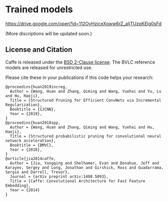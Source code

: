 # Trained models
https://drive.google.com/open?id=112OyHziceXoww6rZ_aIjTUzpKElg0sFd

(More discriptions will be updated soon.)


## License and Citation

Caffe is released under the [BSD 2-Clause license](https://github.com/BVLC/caffe/blob/master/LICENSE).
The BVLC reference models are released for unrestricted use.

Please cite these in your publications if this code helps your research:

    @proceedins{huan2019increg,
      Author = {Wang, Huan and Zhang, Qiming and Wang, Yuehai and Yu, Lu and Hu, Haoji},
      Title = {Structured Pruning for Efficient ConvNets via Incremental Regularization},
      Booktitle = {IJCNN},
      Year = {2019},
    }
    @proceedins{huan2018spp,
      Author = {Wang, Huan and Zhang, Qiming and Wang, Yuehai and Hu, Haoji},
      Title = {Structured probabilistic pruning for convolutional neural network acceleration},
      Booktitle = {BMVC},
      Year = {2018},
    }
    @article{jia2014caffe,
      Author = {Jia, Yangqing and Shelhamer, Evan and Donahue, Jeff and Karayev, Sergey and Long, Jonathan and Girshick, Ross and Guadarrama, Sergio and Darrell, Trevor},
      Journal = {arXiv preprint arXiv:1408.5093},
      Title = {Caffe: Convolutional Architecture for Fast Feature Embedding},
      Year = {2014}
    }
